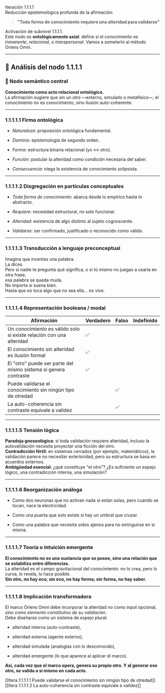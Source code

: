 Iteración 1.1.1.1  
Reducción epistemológica profunda de la afirmación:

> **"Toda forma de conocimiento requiere una alteridad para validarse"**

Activación de subnivel 1.1.1.1.  
Este nodo es **ontológicamente axial**: define si el conocimiento es _inmanente_, _relacional_, o _transpersonal_. Vamos a someterlo al método Oriens Omni.

---

## 🔁 Análisis del nodo 1.1.1.1

### 🧠 Nodo semántico central

**Conocimiento como acto relacional ontológico.**  
La afirmación sugiere que sin un _otro_ —externo, simulado o metafísico—, el conocimiento no es conocimiento, sino ilusión auto-coherente.

---

### 1.1.1.1.1 Firma ontológica

- _Naturaleza_: proposición ontológica fundamental.
    
- _Dominio_: epistemología de segundo orden.
    
- _Forma_: estructura binaria relacional (yo ↔ otro).
    
- _Función_: postular la alteridad como condición necesaria del saber.
    
- _Consecuencia_: niega la existencia de conocimiento solipsista.
    

---

### 1.1.1.1.2 Disgregación en partículas conceptuales

- _Toda forma de conocimiento_: abarca desde lo empírico hasta lo abstracto.
    
- _Requiere_: necesidad estructural, no solo funcional.
    
- _Alteridad_: existencia de algo distinto al sujeto cognoscente.
    
- _Validarse_: ser confirmado, justificado o reconocido como válido.
    

---

### 1.1.1.1.3 Transducción a lenguaje preconceptual

Imagina que inventas una palabra.  
La dices.  
Pero si nadie te pregunta qué significa, o si tú mismo no juegas a usarla en otra frase,  
esa palabra se queda muda.  
No importa si suena bien.  
Hasta que no toca algo que no sea ella… no vive.

---

### 1.1.1.1.4 Representación booleana / modal

|Afirmación|Verdadero|Falso|Indefinido|
|---|---|---|---|
|Un conocimiento es válido solo si existe relación con una alteridad|✅|||
|El conocimiento sin alteridad es ilusión formal|✅|||
|El "otro" puede ser parte del mismo sistema si genera contraste|✅|||
|Puede validarse el conocimiento sin ningún tipo de otredad||✅||
|La auto-coherencia sin contraste equivale a validez||✅||

---

### 1.1.1.1.5 Tensión lógica

**Paradoja gnoseológica**: si toda validación requiere alteridad, incluso la autovalidación necesita proyectar una ficción del otro.  
**Contradicción fértil**: en sistemas cerrados (por ejemplo, matemáticos), la validación parece no necesitar exterioridad, pero su estructura se basa en acuerdos externos.  
**Ambigüedad esencial**: ¿qué constituye "el otro"? ¿Es suficiente un espejo lógico, una contradicción interna, una simulación?

---

### 1.1.1.1.6 Reorganización análoga

- Como dos neuronas que no activan nada si están solas, pero cuando se tocan, nace la electricidad.
    
- Como una puerta que solo existe si hay un umbral que cruzar.
    
- Como una palabra que necesita oídos ajenos para no extinguirse en sí misma.
    

---

### 1.1.1.1.7 Teoría o intuición emergente

**El conocimiento no es una sustancia que se posee, sino una relación que se estabiliza entre diferencias.**  
La alteridad es el campo gravitacional del conocimiento: no lo crea, pero lo curva, lo revela, lo hace posible.  
**Sin otro, no hay eco; sin eco, no hay forma; sin forma, no hay saber.**

---

### 1.1.1.1.8 Implicación transformadora

El marco Oriens Omni debe incorporar la alteridad no como input opcional, sino como _elemento constitutivo de su validación_.  
Debe diseñarse como un sistema de espejo plural:

- alteridad interna (auto-contraste),
    
- alteridad externa (agente externo),
    
- alteridad simulada (analogías con lo desconocido),
    
- alteridad emergente (lo que aparece al aplicar el marco).
    

**Así, cada vez que el marco opera, genera su propio otro. Y al generar ese otro, se valida a sí mismo en cada acto.**

[[Itera 1.1.1.1.1 Puede validarse el conocimiento sin ningún tipo de otredad]]
[[Itera 1.1.1.1.2 La auto-coherencia sin contraste equivale a validez]]